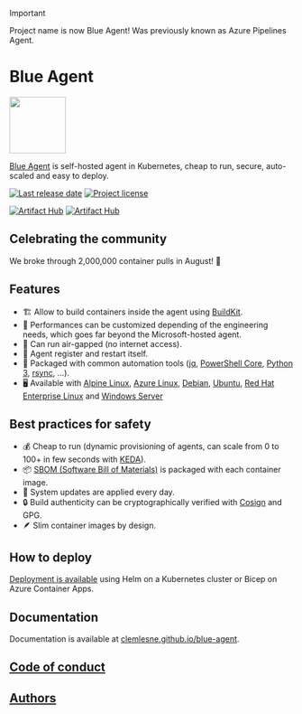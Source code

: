 > [!IMPORTANT]
> Project name is now Blue Agent! Was previously known as Azure Pipelines Agent.

# Blue Agent

<!-- Use absolute path for images in README.md, so that they are displayed on ArtifactHub.io, Lens, OpenLens, etc. -->
<img src="https://raw.githubusercontent.com/clemlesne/blue-agent/main/docs/static/favicon.svg" width="100">

[Blue Agent](https://github.com/clemlesne/blue-agent) is self-hosted agent in Kubernetes, cheap to run, secure, auto-scaled and easy to deploy.

<!-- github.com badges -->

[![Last release date](https://img.shields.io/github/release-date/clemlesne/blue-agent)](https://github.com/clemlesne/blue-agent/releases)
[![Project license](https://img.shields.io/github/license/clemlesne/blue-agent)](https://github.com/clemlesne/blue-agent/blob/main/LICENSE)

<!-- artifacthub.io badges -->

[![Artifact Hub](https://img.shields.io/endpoint?url=https://artifacthub.io/badge/repository/blue-agent)](https://artifacthub.io/packages/search?repo=blue-agent)
[![Artifact Hub](https://img.shields.io/endpoint?url=https://artifacthub.io/badge/repository/blue-agent-container)](https://artifacthub.io/packages/search?repo=blue-agent-container)

## Celebrating the community

We broke through 2,000,000 container pulls in August! 🎉

## Features

- 🏗️ Allow to build containers inside the agent using [BuildKit](https://github.com/moby/buildkit).
- 💪 Performances can be customized depending of the engineering needs, which goes far beyond the Microsoft-hosted agent.
- 📵 Can run air-gapped (no internet access).
- 🔄 Agent register and restart itself.
- 🔧 Packaged with common automation tools ([jq](https://github.com/stedolan/jq), [PowerShell Core](https://github.com/PowerShell/PowerShell), [Python 3](https://python.org), [rsync](https://rsync.samba.org), ...).
- 🖥️ Available with [Alpine Linux](https://alpinelinux.org), [Azure Linux](https://github.com/microsoft/azurelinux), [Debian](https://debian.org), [Ubuntu](https://ubuntu.com), [Red Hat Enterprise Linux](https://access.redhat.com/products/red-hat-enterprise-linux) and [Windows Server](https://www.microsoft.com/en-us/windows-server)

## Best practices for safety

- 💰 Cheap to run (dynamic provisioning of agents, can scale from 0 to 100+ in few seconds with [KEDA](https://keda.sh)).
- 📦 [SBOM (Software Bill of Materials)](https://en.wikipedia.org/wiki/Software_supply_chain) is packaged with each container image.
- 🔄 System updates are applied every day.
- 🔒 Build authenticity can be cryptographically verified with [Cosign](https://github.com/sigstore/cosign) and GPG.
- 🪶 Slim container images by design.

## How to deploy

[Deployment is available](https://clemlesne.github.io/blue-agent/docs/getting-started) using Helm on a Kubernetes cluster or Bicep on Azure Container Apps.

## Documentation

Documentation is available at [clemlesne.github.io/blue-agent](https://clemlesne.github.io/blue-agent/).

## [Code of conduct](./CODE_OF_CONDUCT.md)

## [Authors](./AUTHORS.md)
